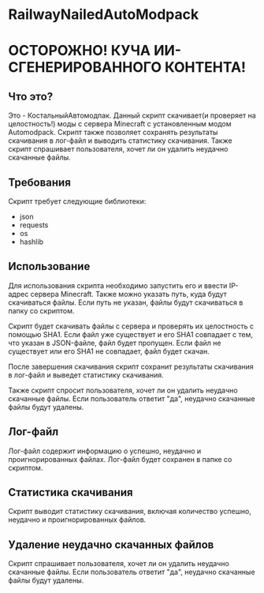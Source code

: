 # RailwayNailedAutoModpack
# ОСТОРОЖНО! КУЧА ИИ-СГЕНЕРИРОВАННОГО КОНТЕНТА!
## Что это?
Это - КостальныйАвтомодпак. Данный скрипт скачивает(и проверяет на целостность!) моды с сервера Minecraft с установленным модом Automodpack. Скрипт также позволяет сохранять результаты скачивания в лог-файл и выводить статистику скачивания. Также скрипт спрашивает пользователя, хочет ли он удалить неудачно скачанные файлы.
## Требования
Скрипт требует следующие библиотеки:
- json
- requests
- os
- hashlib
## Использование
Для использования скрипта необходимо запустить его и ввести IP-адрес сервера Minecraft. Также можно указать путь, куда будут скачиваться файлы. Если путь не указан, файлы будут скачиваться в папку со скриптом. 

Скрипт будет скачивать файлы с сервера и проверять их целостность с помощью SHA1. Если файл уже существует и его SHA1 совпадает с тем, что указан в JSON-файле, файл будет пропущен. Если файл не существует или его SHA1 не совпадает, файл будет скачан. 

После завершения скачивания скрипт сохранит результаты скачивания в лог-файл и выведет статистику скачивания.

Также скрипт спросит пользователя, хочет ли он удалить неудачно скачанные файлы. Если пользователь ответит "да", неудачно скачанные файлы будут удалены.
## Лог-файл
Лог-файл содержит информацию о успешно, неудачно и проигнорированных файлах. Лог-файл будет сохранен в папке со скриптом.
## Статистика скачивания
Скрипт выводит статистику скачивания, включая количество успешно, неудачно и проигнорированных файлов.
## Удаление неудачно скачанных файлов
Скрипт спрашивает пользователя, хочет ли он удалить неудачно скачанные файлы. Если пользователь ответит "да", неудачно скачанные файлы будут удалены.